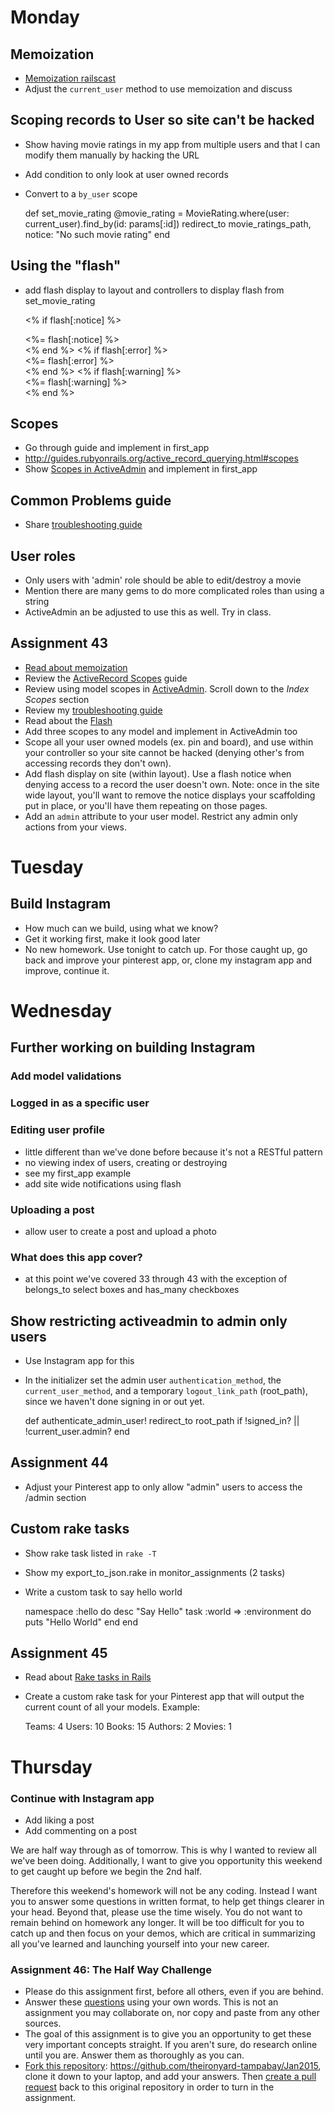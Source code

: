 # Monday

## Memoization
* [Memoization railscast](http://railscasts.com/episodes/137-memoization-revised)
* Adjust the `current_user` method to use memoization and discuss

## Scoping records to User so site can't be hacked
* Show having movie ratings in my app from multiple users and that I can modify them manually by hacking the URL
* Add condition to only look at user owned records
* Convert to a `by_user` scope

    def set_movie_rating
      @movie_rating = MovieRating.where(user: current_user).find_by(id: params[:id])
      redirect_to movie_ratings_path, notice: "No such movie rating"
    end

## Using the "flash"
* add flash display to layout and controllers to display flash from set_movie_rating

  <% if flash[:notice] %>
    <div class="alert alert-success"><%= flash[:notice] %></div>
  <% end %>
  <% if flash[:error] %>
    <div class="alert alert-danger"><%= flash[:error] %></div>
  <% end %>
  <% if flash[:warning] %>
    <div class="alert alert-warning"><%= flash[:warning] %></div>
  <% end %>

## Scopes
* Go through guide and implement in first_app
* http://guides.rubyonrails.org/active_record_querying.html#scopes
* Show [Scopes in ActiveAdmin](https://github.com/activeadmin/activeadmin/blob/master/docs/2-resource-customization.md) and implement in first_app

## Common Problems guide
  * Share [troubleshooting guide](https://github.com/TIY-TSP-Rails-Fall2014/Assignments/blob/master/TroubleshootingGuide.md)

## User roles
* Only users with 'admin' role should be able to edit/destroy a movie
* Mention there are many gems to do more complicated roles than using a string
* ActiveAdmin an be adjusted to use this as well. Try in class.

## Assignment 43
* [Read about memoization](http://www.justinweiss.com/blog/2014/07/28/4-simple-memoization-patterns-in-ruby-and-one-gem/)
* Review the [ActiveRecord Scopes](http://guides.rubyonrails.org/active_record_querying.html#scopes) guide
* Review using model scopes in [ActiveAdmin](http://activeadmin.info/docs/3-index-pages.html). Scroll down to the _Index Scopes_ section
* Review my [troubleshooting guide](https://github.com/TIY-TSP-Rails-Fall2014/Assignments/blob/master/TroubleshootingGuide.md)
* Read about the [Flash](http://guides.rubyonrails.org/action_controller_overview.html#the-flash)
* Add three scopes to any model and implement in ActiveAdmin too
* Scope all your user owned models (ex. pin and board), and use within your controller so your site cannot be hacked (denying other's from accessing records they don't own).
* Add flash display on site (within layout). Use a flash notice when denying access to a record the user doesn't own. Note: once in the site wide layout, you'll want to remove the notice displays your scaffolding put in place, or you'll have them repeating on those pages.
* Add an `admin` attribute to your user model. Restrict any admin only actions from your views.

# Tuesday

## Build Instagram
* How much can we build, using what we know?
* Get it working first, make it look good later
* No new homework. Use tonight to catch up. For those caught up, go back and improve your pinterest app, or, clone my instagram app and improve, continue it.

# Wednesday

## Further working on building Instagram

### Add model validations
### Logged in as a specific user

### Editing user profile
* little different than we've done before because it's not a RESTful pattern
* no viewing index of users, creating or destroying
* see my first_app example
* add site wide notifications using flash

### Uploading a post
* allow user to create a post and upload a photo

### What does this app cover?
* at this point we've covered 33 through 43 with the exception of belongs_to select boxes and has_many checkboxes

## Show restricting activeadmin to admin only users
* Use Instagram app for this
* In the initializer set the admin user `authentication_method`, the `current_user_method`, and a temporary `logout_link_path` (root_path), since we haven't done signing in or out yet.


    def authenticate_admin_user!
      redirect_to root_path if !signed_in? || !current_user.admin?
    end


## Assignment 44
* Adjust your Pinterest app to only allow "admin" users to access the /admin section

## Custom rake tasks
* Show rake task listed in `rake -T`
* Show my export_to_json.rake in monitor_assignments (2 tasks)
* Write a custom task to say hello world


    namespace :hello do
      desc "Say Hello"
      task :world => :environment do
        puts "Hello World"
      end
    end


## Assignment 45
* Read about [Rake tasks in Rails](http://guides.rubyonrails.org/command_line.html#rake)
* Create a custom rake task for your Pinterest app that will output the current count of all your models. Example:

  Teams: 4
  Users: 10
  Books: 15
  Authors: 2
  Movies: 1


# Thursday

### Continue with Instagram app
* Add liking a post
* Add commenting on a post

We are half way through as of tomorrow. This is why I wanted to review all we've been doing. Additionally, I want to give you opportunity this weekend to get caught up before we begin the 2nd half.

Therefore this weekend's homework will not be any coding. Instead I want you to answer some questions in written format, to help get things clearer in your head. Beyond that, please use the time wisely. You do not want to remain behind on homework any longer. It will be too difficult for you to catch up and then focus on your demos, which are critical in summarizing all you've learned and launching yourself into your new career.

### Assignment 46: The Half Way Challenge
* Please do this assignment first, before all others, even if you are behind.
* Answer these [questions]() using your own words. This is not an assignment you may collaborate on, nor copy and paste from any other sources.
* The goal of this assignment is to give you an opportunity to get these very important concepts straight. If you aren't sure, do research online until you are. Answer them as thoroughly as you can.
* [Fork this repository](https://help.github.com/articles/fork-a-repo/): https://github.com/theironyard-tampabay/Jan2015, clone it down to your laptop, and add your answers. Then [create a pull request](https://help.github.com/articles/creating-a-pull-request/) back to this original repository in order to turn in the assignment.
